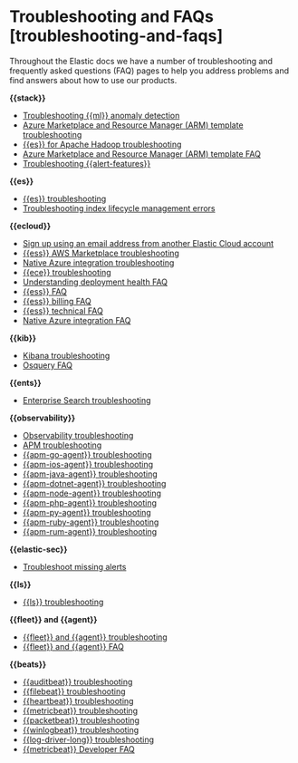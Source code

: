 # Troubleshooting and FAQs [troubleshooting-and-faqs]

Throughout the Elastic docs we have a number of troubleshooting and frequently asked questions (FAQ) pages to help you address problems and find answers about how to use our products.

**{{stack}}**

* [Troubleshooting {{ml}} anomaly detection](../../../explore-analyze/machine-learning/anomaly-detection/ml-ad-troubleshooting.md)
* [Azure Marketplace and Resource Manager (ARM) template troubleshooting](https://www.elastic.co/guide/en/elastic-stack-deploy/current/azure-arm-template-troubleshooting.html)
* [{{es}} for Apache Hadoop troubleshooting](../../../troubleshoot/elasticsearch/elasticsearch-hadoop/elasticsearch-for-apache-hadoop.md)
* [Azure Marketplace and Resource Manager (ARM) template FAQ](https://www.elastic.co/guide/en/elastic-stack-deploy/current/azure-marketplace-faq.html)
* [Troubleshooting {{alert-features}}](../../../troubleshoot/kibana/alerts.md)

**{{es}}**

* [{{es}} troubleshooting](../../../troubleshoot/elasticsearch/elasticsearch-reference.md)
* [Troubleshooting index lifecycle management errors](../../../troubleshoot/elasticsearch/elasticsearch-reference/index-lifecycle-management-errors.md)

**{{ecloud}}**

* [Sign up using an email address from another Elastic Cloud account](../../../deploy-manage/deploy/elastic-cloud/create-an-organization.md)
* [{{ess}} AWS Marketplace troubleshooting](../../../deploy-manage/deploy/elastic-cloud/aws-marketplace.md#ec-billing-aws-troubleshooting)
* [Native Azure integration troubleshooting](../../../deploy-manage/deploy/elastic-cloud/azure-native-isv-service.md#ec-azure-integration-troubleshooting)
* [{{ece}} troubleshooting](https://www.elastic.co/guide/en/cloud-enterprise/current/ece-troubleshooting.html)
* [Understanding deployment health FAQ](../../../deploy-manage/monitor/stack-monitoring.md#ec-health-best-practices)
* [{{ess}} FAQ](../../../deploy-manage/deploy/elastic-cloud/cloud-hosted.md)
* [{{ess}} billing FAQ](../../../deploy-manage/cloud-organization/billing/billing-faq.md)
* [{{ess}} technical FAQ](../../../deploy-manage/index.md)
* [Native Azure integration FAQ](../../../deploy-manage/deploy/elastic-cloud/azure-native-isv-service.md)

**{{kib}}**

* [Kibana troubleshooting](../../../troubleshoot/kibana.md)
* [Osquery FAQ](../../../solutions/security/investigate/osquery-faq.md)

**{{ents}}**

* [Enterprise Search troubleshooting](https://www.elastic.co/guide/en/enterprise-search/current/troubleshooting.html)

**{{observability}}**

* [Observability troubleshooting](../../../troubleshoot/observability.md)
* [APM troubleshooting](/troubleshoot/observability/apm.md)
* [{{apm-go-agent}} troubleshooting](../../../troubleshoot/observability/apm-agent-go/apm-go-agent.md)
* [{{apm-ios-agent}} troubleshooting](../../../troubleshoot/observability/apm-agent-swift/apm-ios-agent.md)
* [{{apm-java-agent}} troubleshooting](../../../troubleshoot/observability/apm-agent-java/apm-java-agent.md)
* [{{apm-dotnet-agent}} troubleshooting](../../../troubleshoot/observability/apm-agent-dotnet/apm-net-agent.md)
* [{{apm-node-agent}} troubleshooting](../../../troubleshoot/observability/apm-agent-nodejs/apm-nodejs-agent.md)
* [{{apm-php-agent}} troubleshooting](../../../troubleshoot/observability/apm-agent-php/apm-php-agent.md)
* [{{apm-py-agent}} troubleshooting](../../../troubleshoot/observability/apm-agent-python/apm-python-agent.md)
* [{{apm-ruby-agent}} troubleshooting](../../../troubleshoot/observability/apm-agent-ruby/apm-ruby-agent.md)
* [{{apm-rum-agent}} troubleshooting](../../../troubleshoot/observability/apm-agent-rum-js/apm-real-user-monitoring-javascript-agent.md)

**{{elastic-sec}}**

* [Troubleshoot missing alerts](../../../troubleshoot/security/detection-rules.md#troubleshoot-signals)

**{{ls}}**

* [{{ls}} troubleshooting](../../../troubleshoot/ingest/logstash.md)

**{{fleet}} and {{agent}}**

* [{{fleet}} and {{agent}} troubleshooting](../../../troubleshoot/ingest/fleet/fleet-elastic-agent.md)
* [{{fleet}} and {{agent}} FAQ](../../../troubleshoot/ingest/fleet/frequently-asked-questions.md)

**{{beats}}**

* [{{auditbeat}} troubleshooting](https://www.elastic.co/guide/en/beats/auditbeat/current/troubleshooting.html)
* [{{filebeat}} troubleshooting](https://www.elastic.co/guide/en/beats/filebeat/current/troubleshooting.html)
* [{{heartbeat}} troubleshooting](https://www.elastic.co/guide/en/beats/heartbeat/current/troubleshooting.html)
* [{{metricbeat}} troubleshooting](https://www.elastic.co/guide/en/beats/metricbeat/current/troubleshooting.html)
* [{{packetbeat}} troubleshooting](https://www.elastic.co/guide/en/beats/packetbeat/current/troubleshooting.html)
* [{{winlogbeat}} troubleshooting](https://www.elastic.co/guide/en/beats/winlogbeat/current/troubleshooting.html)
* [{{log-driver-long}} troubleshooting](../../../troubleshoot/ingest/beats-loggingplugin/elastic-logging-plugin-for-docker.md)
* [{{metricbeat}} Developer FAQ](https://www.elastic.co/guide/en/beats/devguide/current/dev-faq.html)
